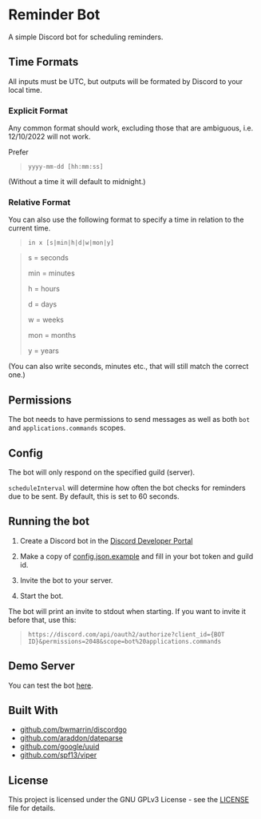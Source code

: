 # Reminder Bot

A simple Discord bot for scheduling reminders.

## Time Formats

All inputs must be UTC, but outputs will be formated by Discord to your local time.

### Explicit Format

Any common format should work, excluding those that are ambiguous, i.e. 12/10/2022 will not work.

Prefer

> `yyyy-mm-dd [hh:mm:ss]`

(Without a time it will default to midnight.)

### Relative Format

You can also use the following format to specify a time in relation to the current time.

> `in x [s|min|h|d|w|mon|y]`

> s = seconds
>
> min = minutes
>
> h = hours
>
> d = days
>
> w = weeks
>
> mon = months
>
> y = years

(You can also write seconds, minutes etc., that will still match the correct one.)

## Permissions

The bot needs to have permissions to send messages as well as both `bot` and `applications.commands` scopes.

## Config

The bot will only respond on the specified guild (server).

`scheduleInterval` will determine how often the bot checks for reminders due to be sent. By default, this is set to 60 seconds.

## Running the bot

1. Create a Discord bot in the [Discord Developer Portal](https://discord.com/developers/applications)

2. Make a copy of [config.json.example](config.json.example) and fill in your bot token and guild id.

3. Invite the bot to your server.

4. Start the bot.

The bot will print an invite to stdout when starting. If you want to invite it before that, use this:

> `https://discord.com/api/oauth2/authorize?client_id={BOT ID}&permissions=2048&scope=bot%20applications.commands`

## Demo Server

You can test the bot [here](https://discord.gg/VZx3qRgYDb).

## Built With

* [github.com/bwmarrin/discordgo](https://github.com/bwmarrin/discordgo)
* [github.com/araddon/dateparse](https://github.com/araddon/dateparse)
* [github.com/google/uuid](https://github.com/google/uuid)
* [github.com/spf13/viper](https://github.com/spf13/viper)

## License

This project is licensed under the GNU GPLv3 License - see the [LICENSE](LICENSE) file for details.
